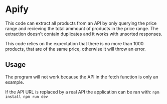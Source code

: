 # Apify

This code can extract all products from an API by only querying the price range and recieving the total ammount of products in the price range. The extraction doesn't contain duplicates and it works with unsorted responses.

This code relies on the expectation that there is no more than 1000 products, that are of the same price, otherwise it will throw an error.

## Usage
The program will not work because the API in the fetch function is only an example.

If the API URL is replaced by a real API the application can be ran with:
``
npm install
npm run dev
``
